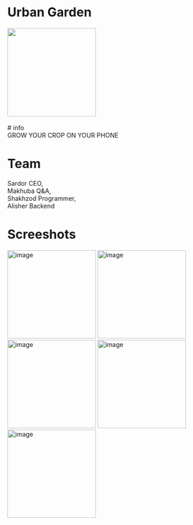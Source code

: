 # Urban Garden

<img src="https://github.com/Shahzod010299/urban_garden/assets/79000077/5af27674-2619-40ad-8d43-ccaf3122137e" width="200">
 <br/> 

<br/>
# info
<br/> GROW YOUR CROP ON YOUR PHONE <br/>


# Team 
Sardor CEO, <br/>
Makhuba Q&A, <br/>
Shakhzod Programmer, <br/>
Alisher Backend

# Screeshots
<img width="200" alt="image" src="https://github.com/Shahzod010299/urban_garden/assets/79000077/a984d1c0-7652-45ba-aeac-0c4a8b1d280a">

<img width="200" alt="image" src="https://github.com/Shahzod010299/urban_garden/assets/79000077/a32b35ba-fd39-440d-9947-5327a952b48d">

<img width="200" alt="image" src="https://github.com/Shahzod010299/urban_garden/assets/79000077/642f8afa-f011-4f3f-b72d-42ea995579f1">

<img width="200" alt="image" src="https://github.com/Shahzod010299/urban_garden/assets/79000077/3aeef728-ce0d-4907-b721-d00caa7e031d">

<img width="200" alt="image" src="https://github.com/Shahzod010299/urban_garden/assets/79000077/f14d8a10-fa25-4f37-a056-75f5b1ea11f1">





